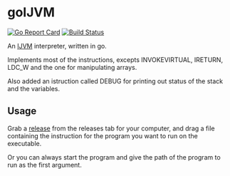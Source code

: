# goIJVM
[![Go Report Card](https://goreportcard.com/badge/github.com/TheTipo01/goIJVM)](https://goreportcard.com/report/github.com/TheTipo01/goIJVM)
[![Build Status](https://travis-ci.com/TheTipo01/goIJVM.svg?branch=master)](https://travis-ci.com/TheTipo01/goIJVM)

An [IJVM](https://en.wikipedia.org/wiki/IJVM) interpreter, written in go.

Implements most of the instructions, excepts INVOKEVIRTUAL, IRETURN, LDC_W and the one for manipulating arrays.

Also added an istruction called DEBUG for printing out status of the stack and the variables.

## Usage
Grab a [release](https://github.com/TheTipo01/goIJVM/releases) from the releases tab for your computer, and drag a file 
containing the instruction for the program you want to run on the executable. 

Or you can always start the program and give the path of the program to run as the first argument.
